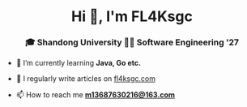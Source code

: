 <h1 align="center">Hi 👋, I'm FL4Ksgc</h1>
<h3 align="center">🎓 ​​Shandong University 👨‍💻 Software Engineering​​ '27</h3>

- 🌱 I’m currently learning **Java, Go etc.**

- 📝 I regularly write articles on [fl4ksgc.com](fl4ksgc.com)

- 📫 How to reach me **m13687630216@163.com**
